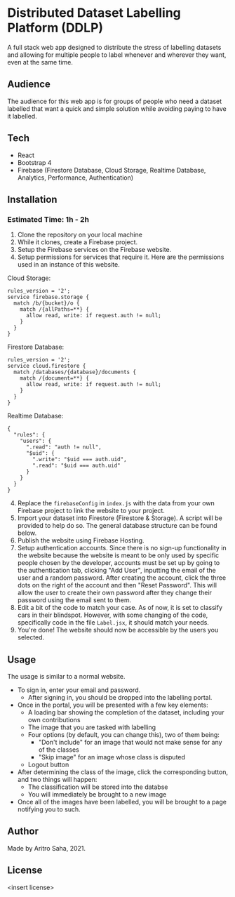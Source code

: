 # Distributed Dataset Labelling Platform (DDLP)
A full stack web app designed to distribute the stress of labelling datasets and allowing for multiple people to label whenever and wherever they want, even at the same time.

## Audience
The audience for this web app is for groups of people who need a dataset labelled that want a quick and simple solution while avoiding paying to have it labelled. 

## Tech
- React
- Bootstrap 4
- Firebase (Firestore Database, Cloud Storage, Realtime Database, Analytics, Performance, Authentication)

## Installation
### Estimated Time: 1h - 2h
1. Clone the repository on your local machine
2. While it clones, create a Firebase project.
3. Setup the Firebase services on the Firebase website. 
4. Setup permissions for services that require it. Here are the permissions used in an instance of this website.

Cloud Storage:
```
rules_version = '2';
service firebase.storage {
  match /b/{bucket}/o {
    match /{allPaths=**} {
      allow read, write: if request.auth != null;
    }
  }
}
```

Firestore Database:
```
rules_version = '2';
service cloud.firestore {
  match /databases/{database}/documents {
    match /{document=**} {
      allow read, write: if request.auth != null;
    }
  }
}
```

Realtime Database:
```
{
  "rules": {
    "users": {
      ".read": "auth != null",
      "$uid": {
        ".write": "$uid === auth.uid",
        ".read": "$uid === auth.uid"
      }
    }
  }
}
```

4. Replace the `firebaseConfig` in `index.js` with the data from your own Firebase project to link the website to your project.
5. Import your dataset into Firestore (Firestore & Storage). A script will be provided to help do so. The general database structure can be found below.
6. Publish the website using Firebase Hosting.
7. Setup authentication accounts. Since there is no sign-up functionality in the website because the website is meant to be only used by specific people chosen by the developer, accounts must be set up by going to the authentication tab, clicking "Add User", inputting the email of the user and a random password. After creating the account, click the three dots on the right of the account and then "Reset Password". This will allow the user to create their own password after they change their password using the email sent to them.
9. Edit a bit of the code to match your case. As of now, it is set to classify cars in their blindspot. However, with some changing of the code, specifically code in the file `Label.jsx`, it should match your needs.
8. You're done! The website should now be accessible by the users you selected.

## Usage
The usage is similar to a normal website. 

- To sign in, enter your email and password.
    - After signing in, you should be dropped into the labelling portal.
- Once in the portal, you will be presented with a few key elements:
    - A loading bar showing the completion of the dataset, including your own contributions
    - The image that you are tasked with labelling
    - Four options (by default, you can change this), two of them being:
        - "Don't include" for an image that would not make sense for any of the classes
        - "Skip image" for an image whose class is disputed
    - Logout button
- After determining the class of the image, click the corresponding button, and two things will happen:
    - The classification will be stored into the databse
    - You will immediately be brought to a new image
- Once all of the images have been labelled, you will be brought to a page notifying you to such.

## Author
Made by Aritro Saha, 2021.

## License
\<insert license>